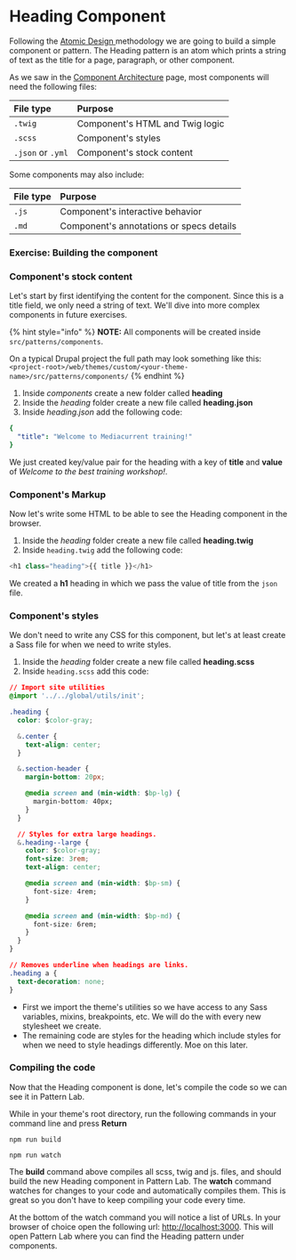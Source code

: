 # Heading Component

Following the [Atomic Design ](https://bradfrost.com/blog/post/atomic-web-design/)methodology we are going to build a simple component or pattern. The Heading pattern is an atom which prints a string of text as the title for a page, paragraph, or other component.

As we saw in the [Component Architecture](https://github.com/mariohernandez/training/tree/fca41f8d153f177c347617210b4e3e2fbc4bcc0b/components/essentials/untitled-3.md) page, most components will need the following files:

| File type | Purpose |
| :--- | :--- |
| `.twig` | Component's HTML and Twig logic |
| `.scss` | Component's styles |
| `.json` or `.yml` | Component's stock content |

Some components may also include:

| File type | Purpose |
| :--- | :--- |
| `.js` | Component's interactive behavior |
| `.md` | Component's annotations or specs details |

### Exercise: Building the component

### Component's stock content

Let's start by first identifying the content for the component. Since this is a title field, we only need a string of text. We'll dive into more complex components in future exercises.

{% hint style="info" %}
**NOTE:** All components will be created inside `src/patterns/components`.

On a typical Drupal project the full path may look something like this: `<project-root>/web/themes/custom/<your-theme-name>/src/patterns/components/`
{% endhint %}

1. Inside _components_ create a new folder called **heading**
2. Inside the _heading_ folder create a new file called **heading.json**
3. Inside _heading.json_ add the following code:

```yaml
{
  "title": "Welcome to Mediacurrent training!"
}
```

We just created key/value pair for the heading with a key of **title** and **value** of _Welcome to the best training workshop!_.

### Component's Markup

Now let's write some HTML to be able to see the Heading component in the browser.

1. Inside the _heading_ folder create a new file called **heading.twig**
2. Inside `heading.twig` add the following code:

```php
<h1 class="heading">{{ title }}</h1>
```

We created a **h1** heading in which we pass the value of title from the `json` file.

### Component's styles

We don't need to write any CSS for this component, but let's at least create a Sass file for when we need to write styles.

1. Inside the _heading_ folder create a new file called **heading.scss**
2. Inside `heading.scss` add this code:

```css
// Import site utilities
@import '../../global/utils/init';

.heading {
  color: $color-gray;

  &.center {
    text-align: center;
  }

  &.section-header {
    margin-bottom: 20px;

    @media screen and (min-width: $bp-lg) {
      margin-bottom: 40px;
    }
  }

  // Styles for extra large headings.
  &.heading--large {
    color: $color-gray;
    font-size: 3rem;
    text-align: center;

    @media screen and (min-width: $bp-sm) {
      font-size: 4rem;
    }

    @media screen and (min-width: $bp-md) {
      font-size: 6rem;
    }
  }
}

// Removes underline when headings are links.
.heading a {
  text-decoration: none;
}
```

* First we import the theme's utilities so we have access to any Sass variables, mixins, breakpoints, etc.  We will do the with every new stylesheet we create.
* The remaining code are styles for the heading which include styles for when we need to style headings differently.  Moe on this later.

### Compiling the code

Now that the Heading component is done, let's compile the code so we can see it in Pattern Lab.

While in your theme's root directory, run the following commands in your command line and press **Return**

`npm run build`

`npm run watch`

The **build** command above compiles all scss, twig and js. files, and should build the new Heading component in Pattern Lab. The **watch** command watches for changes to your code and automatically compiles them. This is great so you don't have to keep compiling your code every time.

At the bottom of the watch command you will notice a list of URLs. In your browser of choice open the following url: [http://localhost:3000](http://localhost:3000). This will open Pattern Lab where you can find the Heading pattern under components.

